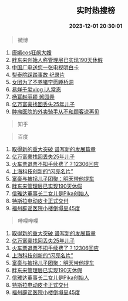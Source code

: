 <div align="center"><h2>实时热搜榜</h2><h4>2023-12-01 20:30:01</h4></div>

> 微博  

1. [唐嫣cos狂飙大嫂](https://s.weibo.com/weibo?q=%23%E5%94%90%E5%AB%A3cos%E7%8B%82%E9%A3%99%E5%A4%A7%E5%AB%82%23&t=31&band_rank=1&Refer=top)<br />
2. [胖东来创始人称管理层已实现190天休假](https://s.weibo.com/weibo?q=%23%E8%83%96%E4%B8%9C%E6%9D%A5%E5%88%9B%E5%A7%8B%E4%BA%BA%E7%A7%B0%E7%AE%A1%E7%90%86%E5%B1%82%E5%B7%B2%E5%AE%9E%E7%8E%B0190%E5%A4%A9%E4%BC%91%E5%81%87%23&t=31&band_rank=2&Refer=top)<br />
3. [中国广电送您一张电视明白卡](https://s.weibo.com/weibo?q=%23%E4%B8%AD%E5%9B%BD%E5%B9%BF%E7%94%B5%E9%80%81%E6%82%A8%E4%B8%80%E5%BC%A0%E7%94%B5%E8%A7%86%E6%98%8E%E7%99%BD%E5%8D%A1%23&t=31&band_rank=3&Refer=top)<br />
4. [梨泰院踩踏事故 纪录片](https://s.weibo.com/weibo?q=%E6%A2%A8%E6%B3%B0%E9%99%A2%E8%B8%A9%E8%B8%8F%E4%BA%8B%E6%95%85%20%E7%BA%AA%E5%BD%95%E7%89%87&t=31&band_rank=4&Refer=top)<br />
5. [女团为了不养猪宁愿睡桥洞](https://s.weibo.com/weibo?q=%23%E5%A5%B3%E5%9B%A2%E4%B8%BA%E4%BA%86%E4%B8%8D%E5%85%BB%E7%8C%AA%E5%AE%81%E6%84%BF%E7%9D%A1%E6%A1%A5%E6%B4%9E%23&t=31&band_rank=5&Refer=top)<br />
6. [易烊千玺vlog i人常态](https://s.weibo.com/weibo?q=%E6%98%93%E7%83%8A%E5%8D%83%E7%8E%BAvlog%20i%E4%BA%BA%E5%B8%B8%E6%80%81&t=31&band_rank=6&Refer=top)<br />
7. [杨幂赵丽颖 酱园弄](https://s.weibo.com/weibo?q=%E6%9D%A8%E5%B9%82%E8%B5%B5%E4%B8%BD%E9%A2%96%20%E9%85%B1%E5%9B%AD%E5%BC%84&t=31&band_rank=7&Refer=top)<br />
8. [亿万富豪找回丢失25年儿子](https://s.weibo.com/weibo?q=%23%E4%BA%BF%E4%B8%87%E5%AF%8C%E8%B1%AA%E6%89%BE%E5%9B%9E%E4%B8%A2%E5%A4%B125%E5%B9%B4%E5%84%BF%E5%AD%90%23&t=31&band_rank=8&Refer=top)<br />
9. [肿瘤医院的外卖骑手从不和顾客说再见](https://s.weibo.com/weibo?q=%23%E8%82%BF%E7%98%A4%E5%8C%BB%E9%99%A2%E7%9A%84%E5%A4%96%E5%8D%96%E9%AA%91%E6%89%8B%E4%BB%8E%E4%B8%8D%E5%92%8C%E9%A1%BE%E5%AE%A2%E8%AF%B4%E5%86%8D%E8%A7%81%23&t=31&band_rank=9&Refer=top)<br />

> 知乎  


> 百度  

1. [取得新的重大突破 谱写新的发展篇章](https://www.baidu.com/s?wd=%E5%8F%96%E5%BE%97%E6%96%B0%E7%9A%84%E9%87%8D%E5%A4%A7%E7%AA%81%E7%A0%B4+%E8%B0%B1%E5%86%99%E6%96%B0%E7%9A%84%E5%8F%91%E5%B1%95%E7%AF%87%E7%AB%A0&sa=fyb_news&rsv_dl=fyb_news)<br />
2. [亿万富豪找回丢失25年儿子](https://www.baidu.com/s?wd=%E4%BA%BF%E4%B8%87%E5%AF%8C%E8%B1%AA%E6%89%BE%E5%9B%9E%E4%B8%A2%E5%A4%B125%E5%B9%B4%E5%84%BF%E5%AD%90&sa=fyb_news&rsv_dl=fyb_news)<br />
3. [火车票退票不扣手续费了？12306回应](https://www.baidu.com/s?wd=%E7%81%AB%E8%BD%A6%E7%A5%A8%E9%80%80%E7%A5%A8%E4%B8%8D%E6%89%A3%E6%89%8B%E7%BB%AD%E8%B4%B9%E4%BA%86%EF%BC%9F12306%E5%9B%9E%E5%BA%94&sa=fyb_news&rsv_dl=fyb_news)<br />
4. [上海科技创新的“闪亮名片”](https://www.baidu.com/s?wd=%E4%B8%8A%E6%B5%B7%E7%A7%91%E6%8A%80%E5%88%9B%E6%96%B0%E7%9A%84%E2%80%9C%E9%97%AA%E4%BA%AE%E5%90%8D%E7%89%87%E2%80%9D&sa=fyb_news&rsv_dl=fyb_news)<br />
5. [富豪与被拐儿子团聚：明天带他提车](https://www.baidu.com/s?wd=%E5%AF%8C%E8%B1%AA%E4%B8%8E%E8%A2%AB%E6%8B%90%E5%84%BF%E5%AD%90%E5%9B%A2%E8%81%9A%EF%BC%9A%E6%98%8E%E5%A4%A9%E5%B8%A6%E4%BB%96%E6%8F%90%E8%BD%A6&sa=fyb_news&rsv_dl=fyb_news)<br />
6. [胖东来管理层已实现190天休假](https://www.baidu.com/s?wd=%E8%83%96%E4%B8%9C%E6%9D%A5%E7%AE%A1%E7%90%86%E5%B1%82%E5%B7%B2%E5%AE%9E%E7%8E%B0190%E5%A4%A9%E4%BC%91%E5%81%87&sa=fyb_news&rsv_dl=fyb_news)<br />
7. [信雅达董事长二女儿是Pika创始人](https://www.baidu.com/s?wd=%E4%BF%A1%E9%9B%85%E8%BE%BE%E8%91%A3%E4%BA%8B%E9%95%BF%E4%BA%8C%E5%A5%B3%E5%84%BF%E6%98%AFPika%E5%88%9B%E5%A7%8B%E4%BA%BA&sa=fyb_news&rsv_dl=fyb_news)<br />
8. [特斯拉电动皮卡正式交付](https://www.baidu.com/s?wd=%E7%89%B9%E6%96%AF%E6%8B%89%E7%94%B5%E5%8A%A8%E7%9A%AE%E5%8D%A1%E6%AD%A3%E5%BC%8F%E4%BA%A4%E4%BB%98&sa=fyb_news&rsv_dl=fyb_news)<br />
9. [福州辟谣医院小楼倒塌呈45度](https://www.baidu.com/s?wd=%E7%A6%8F%E5%B7%9E%E8%BE%9F%E8%B0%A3%E5%8C%BB%E9%99%A2%E5%B0%8F%E6%A5%BC%E5%80%92%E5%A1%8C%E5%91%8845%E5%BA%A6&sa=fyb_news&rsv_dl=fyb_news)<br />

> 哔哩哔哩  

1. [取得新的重大突破 谱写新的发展篇章](https://www.baidu.com/s?wd=%E5%8F%96%E5%BE%97%E6%96%B0%E7%9A%84%E9%87%8D%E5%A4%A7%E7%AA%81%E7%A0%B4+%E8%B0%B1%E5%86%99%E6%96%B0%E7%9A%84%E5%8F%91%E5%B1%95%E7%AF%87%E7%AB%A0&sa=fyb_news&rsv_dl=fyb_news)<br />
2. [亿万富豪找回丢失25年儿子](https://www.baidu.com/s?wd=%E4%BA%BF%E4%B8%87%E5%AF%8C%E8%B1%AA%E6%89%BE%E5%9B%9E%E4%B8%A2%E5%A4%B125%E5%B9%B4%E5%84%BF%E5%AD%90&sa=fyb_news&rsv_dl=fyb_news)<br />
3. [火车票退票不扣手续费了？12306回应](https://www.baidu.com/s?wd=%E7%81%AB%E8%BD%A6%E7%A5%A8%E9%80%80%E7%A5%A8%E4%B8%8D%E6%89%A3%E6%89%8B%E7%BB%AD%E8%B4%B9%E4%BA%86%EF%BC%9F12306%E5%9B%9E%E5%BA%94&sa=fyb_news&rsv_dl=fyb_news)<br />
4. [上海科技创新的“闪亮名片”](https://www.baidu.com/s?wd=%E4%B8%8A%E6%B5%B7%E7%A7%91%E6%8A%80%E5%88%9B%E6%96%B0%E7%9A%84%E2%80%9C%E9%97%AA%E4%BA%AE%E5%90%8D%E7%89%87%E2%80%9D&sa=fyb_news&rsv_dl=fyb_news)<br />
5. [富豪与被拐儿子团聚：明天带他提车](https://www.baidu.com/s?wd=%E5%AF%8C%E8%B1%AA%E4%B8%8E%E8%A2%AB%E6%8B%90%E5%84%BF%E5%AD%90%E5%9B%A2%E8%81%9A%EF%BC%9A%E6%98%8E%E5%A4%A9%E5%B8%A6%E4%BB%96%E6%8F%90%E8%BD%A6&sa=fyb_news&rsv_dl=fyb_news)<br />
6. [胖东来管理层已实现190天休假](https://www.baidu.com/s?wd=%E8%83%96%E4%B8%9C%E6%9D%A5%E7%AE%A1%E7%90%86%E5%B1%82%E5%B7%B2%E5%AE%9E%E7%8E%B0190%E5%A4%A9%E4%BC%91%E5%81%87&sa=fyb_news&rsv_dl=fyb_news)<br />
7. [信雅达董事长二女儿是Pika创始人](https://www.baidu.com/s?wd=%E4%BF%A1%E9%9B%85%E8%BE%BE%E8%91%A3%E4%BA%8B%E9%95%BF%E4%BA%8C%E5%A5%B3%E5%84%BF%E6%98%AFPika%E5%88%9B%E5%A7%8B%E4%BA%BA&sa=fyb_news&rsv_dl=fyb_news)<br />
8. [特斯拉电动皮卡正式交付](https://www.baidu.com/s?wd=%E7%89%B9%E6%96%AF%E6%8B%89%E7%94%B5%E5%8A%A8%E7%9A%AE%E5%8D%A1%E6%AD%A3%E5%BC%8F%E4%BA%A4%E4%BB%98&sa=fyb_news&rsv_dl=fyb_news)<br />
9. [福州辟谣医院小楼倒塌呈45度](https://www.baidu.com/s?wd=%E7%A6%8F%E5%B7%9E%E8%BE%9F%E8%B0%A3%E5%8C%BB%E9%99%A2%E5%B0%8F%E6%A5%BC%E5%80%92%E5%A1%8C%E5%91%8845%E5%BA%A6&sa=fyb_news&rsv_dl=fyb_news)<br />
